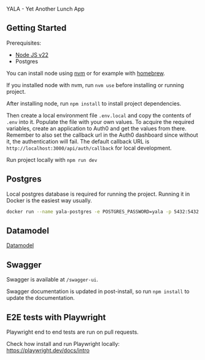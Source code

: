 YALA - Yet Another Lunch App

## Getting Started

Prerequisites:

- [Node JS v22](https://nodejs.org/en)
- Postgres

You can install node using [nvm](https://github.com/nvm-sh/nvm) or for example with [homebrew](https://formulae.brew.sh/formula/node).

If you installed node with nvm, run `nvm use` before installing or running project.

After installing node, run `npm install` to install project dependencies.

Then create a local environment file `.env.local` and copy the contents of `.env` into it.
Populate the file with your own values. To acquire the required variables,
create an application to Auth0 and get the values from there. Remember to also set
the callback url in the Auth0 dashboard since without it,
the authentication will fail. The default callback URL is `http://localhost:3000/api/auth/callback`
for local development.

Run project locally with `npm run dev`

## Postgres

Local postgres database is required for running the project. Running it in Docker is the easiest way usually.

```bash
docker run --name yala-postgres -e POSTGRES_PASSWORD=yala -p 5432:5432 -d postgres
```

## Datamodel

[Datamodel](docs/datamodel.md)

## Swagger

Swagger is available at `/swagger-ui`.

Swagger documentation is updated in post-install, so run `npm install` to update the documentation.

## E2E tests with Playwright

Playwright end to end tests are run on pull requests.

Check how install and run Playwright locally: https://playwright.dev/docs/intro
